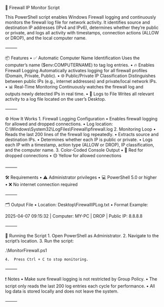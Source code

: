🔐 Firewall IP Monitor Script

This PowerShell script enables Windows Firewall logging and continuously monitors the firewall log file for network activity. It identifies source and destination IP addresses (IPv4 and IPv6), determines whether they’re public or private, and logs all activity with timestamps, connection actions (ALLOW or DROP), and the local computer name.

⸻

📦 Features
	•	✅ Automatic Computer Name Identification
Uses the computer’s name ($env:COMPUTERNAME) to tag log entries.
	•	🔥 Enables Firewall Logging
Automatically activates logging for all firewall profiles (Domain, Private, Public).
	•	🌐 Public/Private IP Classification
Distinguishes between public IPs (e.g., internet addresses) and private/local network IPs.
	•	📊 Real-Time Monitoring
Continuously watches the firewall log and outputs newly detected IPs in real time.
	•	📝 Logs to File
Writes all relevant activity to a log file located on the user’s Desktop.

⸻

⚙️ How It Works
	1.	Firewall Logging Configuration
	•	Enables firewall logging for allowed and dropped connections.
	•	Log location:
C:\Windows\System32\LogFiles\Firewall\pfirewall.log
	2.	Monitoring Loop
	•	Reads the last 200 lines of the firewall log repeatedly.
	•	Extracts source and destination IPs.
	•	Determines whether each IP is public or private.
	•	Logs each IP with a timestamp, action type (ALLOW or DROP), IP classification, and the computer name.
	3.	Color-Coded Console Output
	•	🔴 Red for dropped connections
	•	🟡 Yellow for allowed connections

⸻

🛠️ Requirements
	•	⚠️ Administrator privileges
	•	💻 PowerShell 5.0 or higher
	•	❌ No internet connection required

⸻

🗂️ Output File
	•	Location:
Desktop\FirewallIPLog.txt
	•	Format Example:

2025-04-07 09:15:32 | Computer: MY-PC | DROP | Public IP: 8.8.8.8



⸻

🚀 Running the Script
	1.	Open PowerShell as Administrator.
	2.	Navigate to the script’s location.
	3.	Run the script:

.\MonitorFirewall.ps1


	4.	Press Ctrl + C to stop monitoring.

⸻

❗ Notes
	•	Make sure firewall logging is not restricted by Group Policy.
	•	The script only reads the last 200 log entries each cycle for performance.
	•	All log data is stored locally and does not leave the system.

⸻